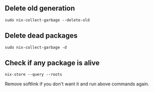 ## Delete old generation

  `sudo nix-collect-garbage --delete-old`

## Delete dead packages

  `sudo nix-collect-garbage -d`

## Check if any package is alive

  `nix-store --query --roots`

  Remove softlink if you don't want it and run above commands again.
